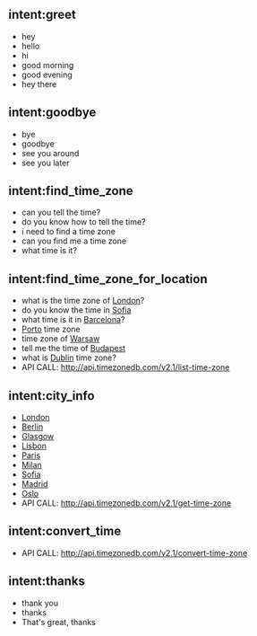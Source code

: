 ## intent:greet
- hey
- hello
- hi
- good morning
- good evening
- hey there

## intent:goodbye
- bye
- goodbye
- see you around
- see you later

## intent:find_time_zone
- can you tell the time?
- do you know how to tell the time?
- i need to find a time zone
- can you find me a time zone
- what time is it?

## intent:find_time_zone_for_location
- what is the time zone of [London](city)?
- do you know the time in [Sofia](city)
- what time is it in [Barcelona](city)?
- [Porto](city) time zone
- time zone of [Warsaw](city)
- tell me the time of [Budapest](city)
- what is [Dublin](city) time zone?
- API CALL: http://api.timezonedb.com/v2.1/list-time-zone

## intent:city_info
- [London](city)
- [Berlin](city)
- [Glasgow](city)
- [Lisbon](city)
- [Paris](city)
- [Milan](city)
- [Sofia](city)
- [Madrid](city)
- [Oslo](city)
- API CALL: http://api.timezonedb.com/v2.1/get-time-zone
## intent:convert_time
- API CALL: http://api.timezonedb.com/v2.1/convert-time-zone
## intent:thanks
- thank you
- thanks
- That's great, thanks
